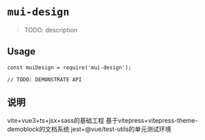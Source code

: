 # `mui-design`

> TODO: description

## Usage

```
const muiDesign = require('mui-design');

// TODO: DEMONSTRATE API
```

## 说明
vite+vue3+ts+jsx+sass的基础工程
基于vitepress+vitepress-theme-demoblock的文档系统
jest+@vue/test-utils的单元测试环境